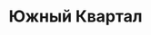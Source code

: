 --- 
title: "Южный Квартал" 
site: "www.medeya.in.ua" 
town: "Евпатория" 
tel: ["+38 (06569) 2-80-40, 7-02-01, 7-02-06, 7-01-08, 7-03-71,"] 
address: "Россия, АР Крым, г. Евпатория,  пр-т. Ленина 25а, оф. 3," 
mail: "kvartal.crimea@gmail.com, kvartal.medeya@mail.ru" 
--- 